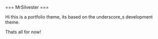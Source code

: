 === MrSilvester ===

Hi this is a portfolio theme, its based on the underscore_s development theme.

Thats all for now!